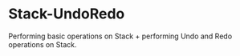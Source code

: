 # Stack-UndoRedo

Performing basic operations on Stack + performing Undo and Redo operations on Stack.
